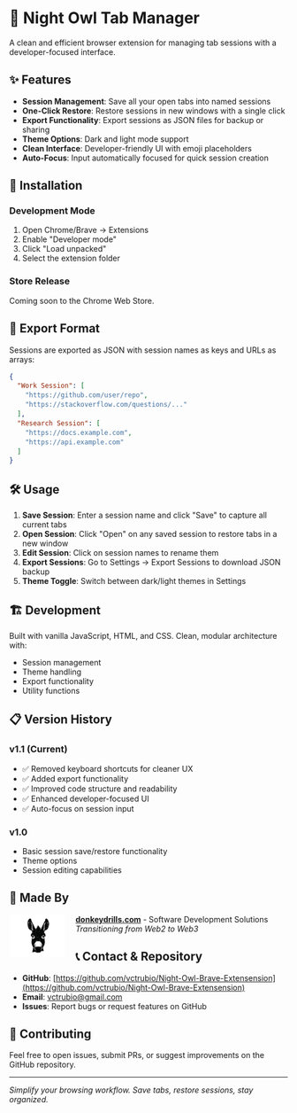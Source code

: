 # 🦉 Night Owl Tab Manager

A clean and efficient browser extension for managing tab sessions with a developer-focused interface.

## ✨ Features

- **Session Management**: Save all your open tabs into named sessions
- **One-Click Restore**: Restore sessions in new windows with a single click
- **Export Functionality**: Export sessions as JSON files for backup or sharing
- **Theme Options**: Dark and light mode support
- **Clean Interface**: Developer-friendly UI with emoji placeholders
- **Auto-Focus**: Input automatically focused for quick session creation

## 🚀 Installation

### Development Mode
1. Open Chrome/Brave → Extensions
2. Enable "Developer mode"
3. Click "Load unpacked"
4. Select the extension folder

### Store Release
Coming soon to the Chrome Web Store.

## 💾 Export Format

Sessions are exported as JSON with session names as keys and URLs as arrays:

```json
{
  "Work Session": [
    "https://github.com/user/repo",
    "https://stackoverflow.com/questions/..."
  ],
  "Research Session": [
    "https://docs.example.com",
    "https://api.example.com"
  ]
}
```

## 🛠️ Usage

1. **Save Session**: Enter a session name and click "Save" to capture all current tabs
2. **Open Session**: Click "Open" on any saved session to restore tabs in a new window
3. **Edit Session**: Click on session names to rename them
4. **Export Sessions**: Go to Settings → Export Sessions to download JSON backup
5. **Theme Toggle**: Switch between dark/light themes in Settings

## 🏗️ Development

Built with vanilla JavaScript, HTML, and CSS. Clean, modular architecture with:

- Session management
- Theme handling
- Export functionality
- Utility functions

## 📋 Version History

### v1.1 (Current)
- ✅ Removed keyboard shortcuts for cleaner UX
- ✅ Added export functionality
- ✅ Improved code structure and readability
- ✅ Enhanced developer-focused UI
- ✅ Auto-focus on session input

### v1.0
- Basic session save/restore functionality
- Theme options
- Session editing capabilities

## 🔧 Made By

<img src="assets/dd.png" alt="DonkeyDrills Logo" width="100" align="left" style="margin-right: 20px;">

**[donkeydrills.com](https://donkeydrills.com)** - Software Development Solutions  
*Transitioning from Web2 to Web3*

## 📞 Contact & Repository

- **GitHub**: [https://github.com/vctrubio/Night-Owl-Brave-Extensension](https://github.com/vctrubio/Night-Owl-Brave-Extensension)
- **Email**: vctrubio@gmail.com
- **Issues**: Report bugs or request features on GitHub

## 🤝 Contributing

Feel free to open issues, submit PRs, or suggest improvements on the GitHub repository.

---

*Simplify your browsing workflow. Save tabs, restore sessions, stay organized.*

